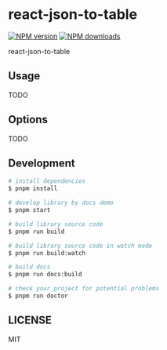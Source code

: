 # react-json-to-table

[![NPM version](https://img.shields.io/npm/v/react-json-to-table.svg?style=flat)](https://npmjs.org/package/react-json-to-table)
[![NPM downloads](http://img.shields.io/npm/dm/react-json-to-table.svg?style=flat)](https://npmjs.org/package/react-json-to-table)

react-json-to-table

## Usage

TODO

## Options

TODO

## Development

```bash
# install dependencies
$ pnpm install

# develop library by docs demo
$ pnpm start

# build library source code
$ pnpm run build

# build library source code in watch mode
$ pnpm run build:watch

# build docs
$ pnpm run docs:build

# check your project for potential problems
$ pnpm run doctor
```

## LICENSE

MIT
